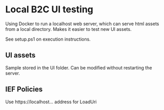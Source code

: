 # Local B2C UI testing

Using Docker to run a localhost web server, which can serve html assets from a local directory. Makes it easier to test new UI assets.

See setup.ps1 on execution instructions.

## UI assets

Sample stored in the UI folder. Can be modified without restarting the server.

## IEF Policies

Use https://localhost... address for LoadUri

